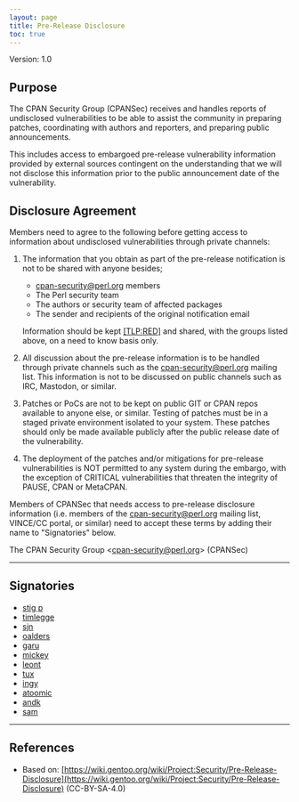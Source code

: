 ```yaml
---
layout: page
title: Pre-Release Disclosure
toc: true
---
```


Version: 1.0

## Purpose

The CPAN Security Group (CPANSec) receives and handles reports of undisclosed vulnerabilities to be able to assist the community in preparing patches, coordinating with authors and reporters, and preparing public announcements.

This includes access to embargoed pre-release vulnerability information provided by external sources contingent on the understanding that we will not disclose this information prior to the public announcement date of the vulnerability.

## Disclosure Agreement

Members need to agree to the following before getting access to information about undisclosed vulnerabilities through private channels:

1. The information that you obtain as part of the pre-release notification is not to be shared with anyone besides;
   - cpan-security@perl.org members
   - The Perl security team
   - The authors or security team of affected packages
   - The sender and recipients of the original notification email 

   Information should be kept [[TLP:RED]](https://www.cisa.gov/news-events/news/traffic-light-protocol-tlp-definitions-and-usage) and shared, with the groups listed above, on a need to know basis only.

2. All discussion about the pre-release information is to be handled through private channels such as the cpan-security@perl.org mailing list.
This information is not to be discussed on public channels such as IRC, Mastodon, or similar.

3. Patches or PoCs are not to be kept on public GIT or CPAN repos available to anyone else, or similar.
Testing of patches must be in a staged private environment isolated to your system. These patches should only be made available publicly after the public release date of the vulnerability.

4. The deployment of the patches and/or mitigations for pre-release vulnerabilities is NOT permitted to any system during the embargo, with the exception of CRITICAL vulnerabilities that threaten the integrity of PAUSE, CPAN or MetaCPAN.

Members of CPANSec that needs access to pre-release disclosure information (i.e. members of the cpan-security@perl.org mailing list, VINCE/CC portal, or similar) need to accept these terms by adding their name to "Signatories" below.

The CPAN Security Group <[cpan-security@perl.org](cpan-security@perl.org)> (CPANSec)

------------------

## Signatories

* [stig p](https://github.com/stigtsp)
* [timlegge](https://github.com/timlegge)
* [sjn](https://github.com/sjn)
* [oalders](https://github.com/oalders)
* [garu](https://github.com/garu)
* [mickey](https://github.com/mickeyn)
* [leont](https://github.com/leont)
* [tux](https://github.com/tux)
* [ingy](https://github.com/ingydotnet)
* [atoomic](https://github.com/atoomic)
* [andk](https://github.com/andk)
* [sam](https://github.com/thesamesam)

------------------

## References

* Based on: [https://wiki.gentoo.org/wiki/Project:Security/Pre-Release-Disclosure](https://wiki.gentoo.org/wiki/Project:Security/Pre-Release-Disclosure) (CC-BY-SA-4.0)
